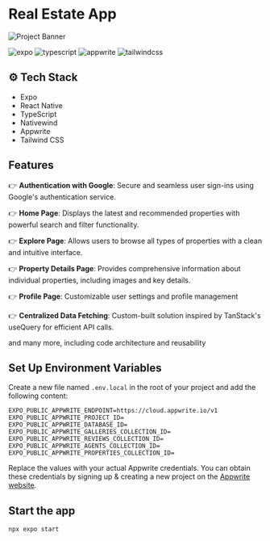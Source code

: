 # Real Estate App

![Project Banner](https://github.com/user-attachments/assets/baed953f-81fd-4ed2-bfb9-fcbd1b80859b)

![expo](https://img.shields.io/badge/-Expo-black?style=for-the-badge&logoColor=white&logo=expo&color=000020)
![typescript](https://img.shields.io/badge/-TypeScript-black?style=for-the-badge&logoColor=white&logo=typescript&color=3178C6)
![appwrite](https://img.shields.io/badge/-Appwrite-black?style=for-the-badge&logoColor=white&logo=appwrite&color=FD366E)
![tailwindcss](https://img.shields.io/badge/-Tailwind_CSS-black?style=for-the-badge&logoColor=white&logo=tailwindcss&color=06B6D4)

## ⚙️ Tech Stack

- Expo
- React Native
- TypeScript
- Nativewind
- Appwrite
- Tailwind CSS

## Features

👉 **Authentication with Google**: Secure and seamless user sign-ins using Google's authentication service.

👉 **Home Page**: Displays the latest and recommended properties with powerful search and filter functionality.

👉 **Explore Page**: Allows users to browse all types of properties with a clean and intuitive interface.

👉 **Property Details Page**: Provides comprehensive information about individual properties, including images and key details.

👉 **Profile Page**: Customizable user settings and profile management

👉 **Centralized Data Fetching**: Custom-built solution inspired by TanStack's useQuery for efficient API calls.

and many more, including code architecture and reusability

## Set Up Environment Variables

Create a new file named `.env.local` in the root of your project and add the following content:

```env
EXPO_PUBLIC_APPWRITE_ENDPOINT=https://cloud.appwrite.io/v1
EXPO_PUBLIC_APPWRITE_PROJECT_ID=
EXPO_PUBLIC_APPWRITE_DATABASE_ID=
EXPO_PUBLIC_APPWRITE_GALLERIES_COLLECTION_ID=
EXPO_PUBLIC_APPWRITE_REVIEWS_COLLECTION_ID=
EXPO_PUBLIC_APPWRITE_AGENTS_COLLECTION_ID=
EXPO_PUBLIC_APPWRITE_PROPERTIES_COLLECTION_ID=
```

Replace the values with your actual Appwrite credentials. You can obtain these credentials by signing up & creating a new project on the [Appwrite website](https://apwr.dev/JSM050).

## Start the app

```bash
npx expo start
```

